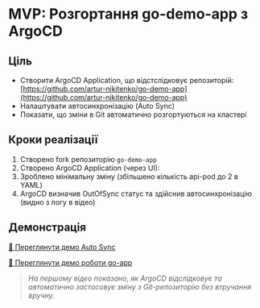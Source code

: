 # MVP: Розгортання go-demo-app з ArgoCD

## Ціль

* Створити ArgoCD Application, що відстслідковує репозиторій:
  [https://github.com/artur-nikitenko/go-demo-app](https://github.com/artur-nikitenko/go-demo-app)
* Налаштувати автосинхронізацію (Auto Sync)
* Показати, що зміни в Git автоматично розгортуються на кластері

## Кроки реалізації

1. Створено fork репозиторію `go-demo-app`
2. Створено ArgoCD Application (через UI):
3. Зроблено мінімальну зміну (збільшено кількість api-pod до 2 в YAML)
4. ArgoCD визначив OutOfSync статус та здійснив автосинхронізацію (видно з логу в відео)

## Демонстрація

[🎥 Переглянути демо Auto Sync](https://asciinema.org/a/fSl1TN87chYkVsus2sjouKzPD)


[🎥 Переглянути демо роботи go-app](https://asciinema.org/a/sVuw3UNEddZXrPY4HZdg30xVk)

> *На першому відео показано, як ArgoCD відслідковує та автоматично застосовує зміну з Git-репозиторію без втручання вручну.*

